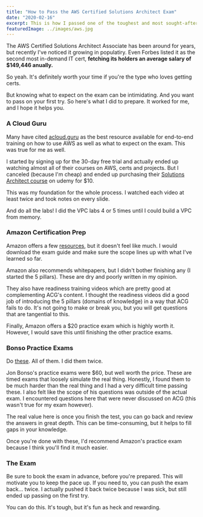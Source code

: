 ```yaml
---
title: "How to Pass the AWS Certified Solutions Architect Exam"
date: "2020-02-16"
excerpt: This is how I passed one of the toughest and most sought-after certs in the world of IT.
featuredImage: ../images/aws.jpg
---
```


The AWS Certified Solutions Architect Associate has been around for years, but recently I've noticed it growing in populatiry. Even Forbes listed it as the second most in-demand IT cert, **fetching its holders an average salary of $149,446 anually.**

So yeah. It's definitely worth your time if you're the type who loves getting certs.

But knowing what to expect on the exam can be intimidating. And you want to pass on your first try. So here's what I did to prepare. It worked for me, and I hope it helps you.

### A Cloud Guru

Many have cited [acloud.guru]('https://acloud.guru') as the best resource available for end-to-end training on how to use AWS as well as what to expect on the exam. This was true for me as well.

I started by signing up for the 30-day free trial and actually ended up watching almost all of their courses on AWS, certs and projects. But I canceled (because I'm cheap) and ended up purchasing their [Solutions Architect course]('https://www.udemy.com/course/aws-certified-solutions-architect-associate/') on udemy for $10.

This was my foundation for the whole process. I watched each video at least twice and took notes on every slide.

And do all the labs! I did the VPC labs 4 or 5 times until I could build a VPC from memory.

### Amazon Certification Prep

Amazon offers a few [resources]('https://aws.amazon.com/certification/certification-prep/'), but it doesn't feel like much. I would download the exam guide and make sure the scope lines up with what I've learned so far.

Amazon also recommends whitepapers, but I didn't bother finishing any (I started the 5 pillars). These are dry and poorly written in my opinion.

They also have readiness training videos which are pretty good at complementing ACG's content. I thought the readiness videos did a good job of introducing the 5 pillars (domains of knowledge) in a way that ACG fails to do. It's not going to make or break you, but you will get questions that are tangential to this.

Finally, Amazon offers a $20 practice exam which is highly worth it. However, I would save this until finishing the other practice exams.

### Bonso Practice Exams

Do [these]('https://www.udemy.com/course/aws-certified-solutions-architect-associate-amazon-practice-exams-saa-c02/'). All of them. I did them twice.

Jon Bonso's practice exams were $60, but well worth the price. These are timed exams that loosely simulate the real thing. Honestly, I found them to be much harder than the real thing and I had a very difficult time passing these. I also felt like the scope of his questions was outside of the actual exam. I encountered questions here that were never discussed on ACG (this wasn't true for my exam however).

The real value here is once you finish the test, you can go back and review the answers in great depth. This can be time-consuming, but it helps to fill gaps in your knowledge.

Once you're done with these, I'd recommend Amazon's practice exam because I think you'll find it much easier.

### The Exam

Be sure to book the exam in advance, before you're prepared. This will motivate you to keep the pace up. If you need to, you can push the exam back... twice. I actually pushed it back twice because I was sick, but still ended up passing on the first try.

You can do this. It's tough, but it's fun as heck and rewarding.